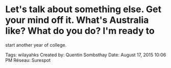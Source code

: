 # Let's talk about something else. Get your mind off it. What's Australia like? What do you do? l'm ready to
start another year of college.

Tags: wilayahks
Created by: Quentin Sombsthay
Date: August 17, 2015 10:06 PM
Réseau: Surespot